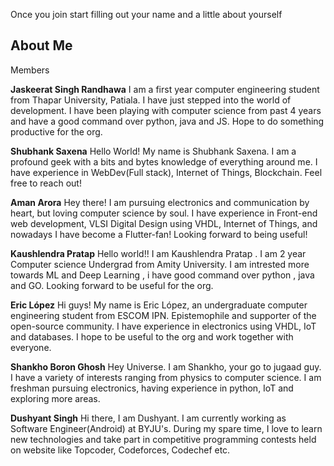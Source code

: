 Once you join start filling out your name and a little about yourself

## About Me ##

Members

**Jaskeerat Singh Randhawa**
I am a first year computer engineering student from Thapar University, Patiala. I have just stepped into the world of development. I have been playing with computer science from past 4 years and have a good command over python, java and JS. Hope to do something productive for the org.

**Shubhank Saxena**
Hello World! My name is Shubhank Saxena. I am a profound geek with a bits and bytes knowledge of everything around me. I have experience in WebDev(Full stack), Internet of Things, Blockchain. Feel free to reach out!

**Aman Arora**
Hey there! I am pursuing electronics and communication by heart, but loving computer science by soul. I have experience in Front-end web development, VLSI Digital Design using VHDL, Internet of Things, and nowadays I have become a Flutter-fan! Looking forward to being useful!

**Kaushlendra Pratap**
Hello world!! I am Kaushlendra Pratap . I am 2 year Computer science Undergrad from Amity University. I am intrested more towards ML and Deep Learning , i have good command over python , java and GO. Looking forward to be useful for the org.

**Eric López**
Hi guys! My name is Eric López, an undergraduate computer engineering student from ESCOM IPN. Epistemophile and supporter of the open-source community. I have experience in electronics using VHDL, IoT and databases. I hope to be useful to the org and work together with everyone.

**Shankho Boron Ghosh**
Hey Universe. I am Shankho, your go to jugaad guy. I have a variety of interests ranging from physics to computer science. I am freshman pursuing electronics, having experience in python, IoT and exploring more areas.

**Dushyant Singh**
Hi there, I am Dushyant. I am currently working as Software Engineer(Android) at BYJU's. During my spare time, I love to learn new technologies and take part in competitive programming contests held on website like Topcoder, Codeforces, Codechef etc.